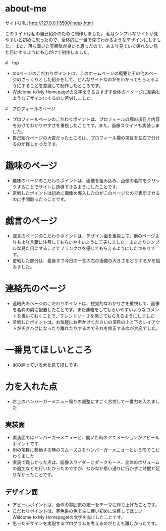 # about-me
サイトURL: http://127.0.0.1:5500/index.html

このサイトは私の自己紹介のために制作しました。
私はシンプルなサイトが見やすいと初めに思ったので、全体的に一目で見てわかるようなデザインにしました。
また、落ち着いた雰囲気が良いと思ったので、あまり見ていて疲れない見た目にするようにも心がけて制作しました。

#　top
- topページのこだわりポイントは、このホームページの概要とその他のページのざっくりとした紹介をして、どんなサイトなのかをわかってもらえるようにすることを意識して制作したところです。
- Welcome to My Homepage!の文字をうるさすぎず全体のイメージに馴染むようなデザインにするのに苦労しました。

#　プロフィールのページ
- プロフィールページのこだわりポイントは、プロフィールの欄の項目と内容を分けてわかりやすさを重視したことです。また、画像スライドも実装しました。
- 自己紹介ページの大変だったところは、プロフィール欄の項目を左右で分けるのが難しかったです。

# 趣味のページ
- 趣味のページのこだわりポイントは、画像を組み込み、画像の名前をクリックすることでサイトに誘導できるようにしたことです。
- 苦戦したポイントは初めに画像を導入したのがこのページなので表示させるのに手間取ったっことです。

# 戯言のページ
- 戯言のページのこだわりポイントは、デザイン面を重視して、他のページよりもより言葉に注目してもらいやすいように工夫しました。またよりシンプルな見た目にすることでフランクさを感じてもらえるようにしたつもりです。
- 苦戦した部分は、最後まで今日の一言の右の画像の大きさをどうするかを悩みました。

# 連絡先のページ
- 連絡先のページのこだわりポイントは、視覚的なわかりさを重視して、画像を名称の隣に配置したことです。また連絡をしてもらいやすいようなコメントを書いておくことで、フレンドリーさを感じてもらえるようにしました
- 苦戦したポイントは、お気軽にお声かけくださいの項目の上と下のレイアウトがチグハグになったり離れたりするのでそれを修正するのが大変でした。

# 一番見てほしいところ
- 家の飼っている犬を見てほしです。

# 力を入れた点
- 右上のハンバーガーメニュー周りの調整にすごく苦労して一番力を入れました

## 実装面
- 実装面ではハンバーガーメニューと、開いた時のアニメーションがアピールポイントです
- 別の項目に移動する時のスムーズさをハンバーガーメニューという形でこだわりました
- 実装で難しかった点は、画像スライダーとダークモード、全体のボリュームの追加などを行いたかったのですが、なかなか思い通りに行かずに時間が足りなかったことです。

## デザイン面
- アピールポイントは、全体の雰囲気の統一をテーマに作り上げたことです。
- こだわりポイントは、寒色系の色を主に使い初めに注目してほしいWelcome to My Homepage!の文字を赤にしたことです。
- 思ったデザインを実現するプログラムを考えるのがとえも難しかったです。